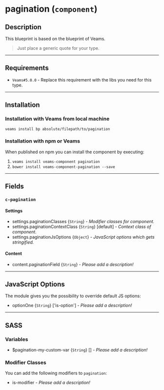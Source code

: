 
# pagination (`component`)

## Description

This blueprint is based on the blueprint of Veams.

> Just place a generic quote for your type.

-----------

## Requirements
- `Veams#5.0.0` - Replace this requirement with the libs you need for this type.

-----------

## Installation

### Installation with Veams from local machine

`veams install bp absolute/filepath/to/pagination`

### Installation with npm or Veams

When published on npm you can install the component by executing:

1. `veams install veams-component pagination`
2. `bower install veams-component-pagination --save`

-----------

## Fields

### `c-pagination`

#### Settings
- settings.paginationClasses {`String`} - _Modifier classes for component._
- settings.paginationContextClass {`String`} [default] - _Context class of component._ 
- settings.paginationJsOptions {`Object`} - _JavaScript options which gets stringified._

#### Content
- content.paginationField {`String`} - _Please add a description!_

-------------

## JavaScript Options

The module gives you the possibility to override default JS options:

- optionOne {`String`} ['is-option'] - _Please add a description!_

------------

## SASS

### Variables

- $pagination-my-custom-var {`String`} [] - _Please add a description!_

### Modifier Classes

You can add the following modifiers to `pagination`:
- is-modifier - _Please add a description!_
